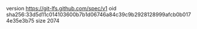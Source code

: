 version https://git-lfs.github.com/spec/v1
oid sha256:33d5d11c014103600b7b1d06746a84c39c9b2928128999afcb0b0174e35e3b75
size 2074
